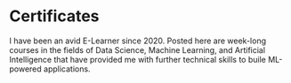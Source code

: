 # Certificates
I have been an avid E-Learner since 2020. Posted here are week-long courses in the fields of Data Science, Machine Learning, and Artificial Intelligence that have provided me with further technical skills to buile ML-powered applications. 
